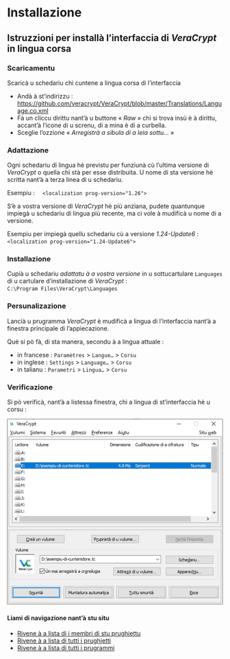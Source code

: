 # Installazione

## Istruzzioni per installà l’interfaccia di _VeraCrypt_ in lingua corsa

### Scaricamentu

Scaricà u schedariu chì cuntene a lingua corsa di l’interfaccia
- Andà à st’indirizzu :  
https://github.com/veracrypt/VeraCrypt/blob/master/Translations/Language.co.xml
- Fà un cliccu dirittu nant’à u buttone « _Raw_ » chì si trova insù è à dirittu, accant’à l’icone di u screnu, di a mina è di a curbella.
- Sceglie l’ozzione « _Arregistrà a sibula di a leia sottu…_ »

### Adattazione

Ogni schedariu di lingua hè previstu per funziunà cù l’ultima versione di _VeraCrypt_ o quella chì stà per esse distribuita. U nome di sta versione hè scritta nant’à a terza linea di u schedariu.
  
Esempiu : `  <localization prog-version="1.26">`

S’è a vostra versione di _VeraCrypt_ hè più anziana, pudete quantunque impiegà u schedariu di lingua più recente, ma ci vole à mudificà u nome di a versione.
  
Esempiu per impiegà quellu schedariu cù a versione _1.24-Update6_ : `  <localization prog-version="1.24-Update6">`

### Installazione

Cupià u schedariu _adattatu à a vostra versione_ in u sottucartulare `Languages` di u cartulare d’installazione di _VeraCrypt_ :  
`C:\Program Files\VeraCrypt\Languages`

### Persunalizazione

Lancià u prugramma _VeraCrypt_ è mudificà a lingua di l’interfaccia nant’à a finestra principale di l’appiecazione.
  
Què si pò fà, di sta manera, secondu à a lingua attuale :
- in francese : `Paramètres` > `Langue…` > `Corsu`
- in inglese : `Settings` > `Language…` > `Corsu`
- in talianu : `Parametri` > `Lingua…` > `Corsu`

### Verificazione

Si pò verificà, nant’à a listessa finestra, chì a lingua di st’interfaccia hè u corsu :

<img src = "Fiure/Finestra%20principale.png">

#### Liami di navigazione nant’à stu situ
- [Rivene à a lista di i membri di stu prughjettu](./)
- [Rivene à a lista di tutti i prughjetti](../)
- [Rivene à a lista di tutti i prugrammi](../../../../#readme)
